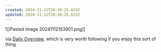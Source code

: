 ```yaml
---
created: 2024-11-12T20:38:25.633Z
updated: 2024-11-12T20:38:25.633Z
---
```

![[Pasted image 20241112153901.png]]

via [Daily Overview](https://dailyoverview.tumblr.com/post/766968771793584128/sagrada-fam%C3%ADlia-is-an-iconic-basilica-in-the), which is very worth following if you enjoy this sort of thing
